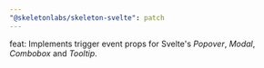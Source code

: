 ```yaml
---
"@skeletonlabs/skeleton-svelte": patch
---
```


feat: Implements trigger event props for Svelte's _Popover_, _Modal_, _Combobox_ and _Tooltip_.
